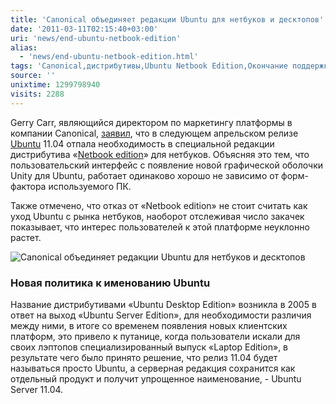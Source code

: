 ```yaml
---
title: 'Canonical объединяет редакции Ubuntu для нетбуков и десктопов'
date: '2011-03-11T02:15:40+03:00'
uri: 'news/end-ubuntu-netbook-edition'
alias: 
  - 'news/end-ubuntu-netbook-edition.html'
tags: 'Canonical,дистрибутивы,Ubuntu Netbook Edition,Окончание поддержки'
source: ''
unixtime: 1299798940
visits: 2288
---
```

Gerry Carr, являющийся директором по маркетингу платформы в компании Сanonical, [заявил](http://blog.canonical.com/?p=528), что в следующем апрельском релизе [Ubuntu](ubuntu/) 11.04 отпала необходимость в специальной редакции дистрибутива «[Netbook edition](http://www.ubuntu.com/netbook)» для нетбуков. Объясняя это тем, что пользовательский интерфейс с появление новой графической оболочки Unity для Ubuntu, работает одинаково хорошо не зависимо от форм-фактора используемого ПК.

Также отмечено, что отказ от «Netbook edition» не стоит считать как уход Ubuntu с рынка нетбуков, наоборот отслеживая число закачек показывает, что интерес пользователей к этой платформе неуклонно растет.

![Canonical объединяет редакции Ubuntu для нетбуков и десктопов](img/2011/03/11/02-00/une.jpg)

### Новая политика к именованию Ubuntu

Название дистрибутивами «Ubuntu Desktop Edition» возникла в 2005 в ответ на выход «Ubuntu Server Edition», для необходимости различия между ними, в итоге со временем появления новых клиентских платформ, это привело к путанице, когда пользователи искали для своих лэптопов специализированный выпуск «Laptop Edition», в результате чего было принято решение, что релиз 11.04 будет называться просто Ubuntu, а серверная редакция сохранится как отдельный продукт и получит упрощенное наименование, - Ubuntu Server 11.04.
